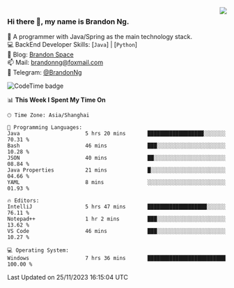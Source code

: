 <img  align="right" src="https://github-readme-stats-brandon0824.vercel.app/api/top-langs/?username=brandon0824&layout=compact">

### Hi there 👋, my name is Brandon Ng.

🌱 A programmer with Java/Spring as the main technology stack.  
💻 BackEnd Developer Skills: [`Java`] | [`Python`]  
📝 Blog: [Brandon Space](https://brandonng.tech)  
📫 Mail: brandonng@foxmail.com  
📰 Telegram: [@BrandonNg](https://t.me/BrandonNg24)  

![CodeTime badge](https://img.shields.io/endpoint?style=flat-square&url=https%3A%2F%2Fapi.codetime.dev%2Fshield%3Fid%3D128%26project%3D%26in%3D604800000)

<!--START_SECTION:waka-->
📊 **This Week I Spent My Time On** 

```text
🕑︎ Time Zone: Asia/Shanghai

💬 Programming Languages: 
Java                     5 hrs 20 mins       ██████████████████░░░░░░░   70.31 % 
Bash                     46 mins             ███░░░░░░░░░░░░░░░░░░░░░░   10.28 % 
JSON                     40 mins             ██░░░░░░░░░░░░░░░░░░░░░░░   08.84 % 
Java Properties          21 mins             █░░░░░░░░░░░░░░░░░░░░░░░░   04.66 % 
YAML                     8 mins              ░░░░░░░░░░░░░░░░░░░░░░░░░   01.93 % 

🔥 Editors: 
IntelliJ                 5 hrs 47 mins       ███████████████████░░░░░░   76.11 % 
Notepad++                1 hr 2 mins         ███░░░░░░░░░░░░░░░░░░░░░░   13.62 % 
VS Code                  46 mins             ███░░░░░░░░░░░░░░░░░░░░░░   10.27 % 

💻 Operating System: 
Windows                  7 hrs 36 mins       █████████████████████████   100.00 % 
```


 Last Updated on 25/11/2023 16:15:04 UTC
<!--END_SECTION:waka-->
